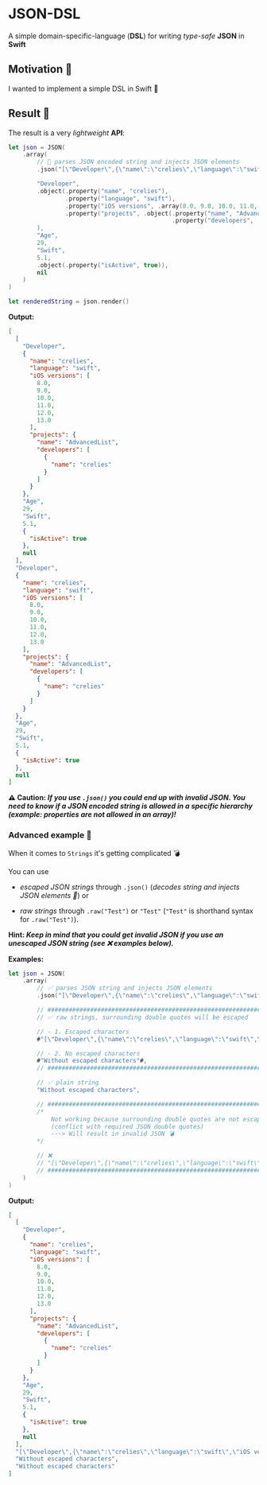 # JSON-DSL

A simple domain-specific-language (**DSL**) for writing *type-safe* **JSON** in **Swift**

## Motivation 🚀

I wanted to implement a simple DSL in Swift 🙂

## Result 🎁

The result is a very *lightweight* **API**:

```swift
let json = JSON(
    .array(
        // 🚀 parses JSON encoded string and injects JSON elements
        .json("[\"Developer\",{\"name\":\"crelies\",\"language\":\"swift\",\"iOS versions\":[8.0,9.0,10.0,11.0,12.0,13.0],\"projects\":{\"name\":\"AdvancedList\",\"developers\":[{\"name\":\"crelies\"}]}},\"Age\",29,\"Swift\",5.1,{\"isActive\":true},null]"),

        "Developer",
        .object(.property("name", "crelies"),
                .property("language", "swift"),
                .property("iOS versions", .array(8.0, 9.0, 10.0, 11.0, 12.0, 13.0)),
                .property("projects", .object(.property("name", "AdvancedList"),
                                              .property("developers", .array(.object(.property("name", "crelies"))))))
        ),
        "Age",
        29,
        "Swift",
        5.1,
        .object(.property("isActive", true)),
        nil
    )
)

let renderedString = json.render()
```

**Output:**

```json
[
  [
    "Developer",
    {
      "name": "crelies",
      "language": "swift",
      "iOS versions": [
        8.0,
        9.0,
        10.0,
        11.0,
        12.0,
        13.0
      ],
      "projects": {
        "name": "AdvancedList",
        "developers": [
          {
            "name": "crelies"
          }
        ]
      }
    },
    "Age",
    29,
    "Swift",
    5.1,
    {
      "isActive": true
    },
    null
  ],
  "Developer",
  {
    "name": "crelies",
    "language": "swift",
    "iOS versions": [
      8.0,
      9.0,
      10.0,
      11.0,
      12.0,
      13.0
    ],
    "projects": {
      "name": "AdvancedList",
      "developers": [
        {
          "name": "crelies"
        }
      ]
    }
  },
  "Age",
  29,
  "Swift",
  5.1,
  {
    "isActive": true
  },
  null
]
```

**⚠️ Caution: *If you use `.json()` you could end up with invalid JSON. You need to know if a JSON encoded string is allowed in a specific hierarchy (example: properties are not allowed in an array)!***

### Advanced example 🔬

When it comes to `Strings` it's getting complicated 💣

You can use

- *escaped JSON strings* through `.json()` (*decodes string and injects JSON elements 🚀*) or

- *raw strings* through `.raw("Test")` or `"Test"` (`"Test"` is shorthand syntax for `.raw("Test")`).

**Hint: *Keep in mind that you could get invalid JSON if you use an unescaped JSON string (see ❌ examples below).***

**Examples:**

```swift
let json = JSON(
    .array(
        // ✅ parses JSON string and injects JSON elements
        .json("[\"Developer\",{\"name\":\"crelies\",\"language\":\"swift\",\"iOS versions\":[8.0,9.0,10.0,11.0,12.0,13.0],\"projects\":{\"name\":\"AdvancedList\",\"developers\":[{\"name\":\"crelies\"}]}},\"Age\",29,\"Swift\",5.1,{\"isActive\":true},null]"),

        // ########################################################################################
        // ✅ raw strings, surrounding double quotes will be escaped

        // - 1. Escaped characters
        #"[\"Developer\",{\"name\":\"crelies\",\"language\":\"swift\",\"iOS versions\":[8.0,9.0,10.0,11.0,12.0,13.0],\"projects\":{\"name\":\"AdvancedList\",\"developers\":[{\"name\":\"crelies\"}]}},\"Age\",29,\"Swift\",5.1,{\"isActive\":true},null]"#,

        // - 2. No escaped characters
        #"Without escaped characters"#,
        // ########################################################################################

        // ✅ plain string
        "Without escaped characters",

        // ########################################################################################
        /*
            Not working because surrounding double quotes are not escaped.
            (conflict with required JSON double quotes)
            ---> Will result in invalid JSON 💣
        */

        // ❌
        // "[\"Developer\",{\"name\":\"crelies\",\"language\":\"swift\",\"iOS versions\":[8.0,9.0,10.0,11.0,12.0,13.0],\"projects\":{\"name\":\"AdvancedList\",\"developers\":[{\"name\":\"crelies\"}]}},\"Age\",29,\"Swift\",5.1,{\"isActive\":true},null]"
        // ########################################################################################
    )
)
```

**Output:**

```json
[
  [
    "Developer",
    {
      "name": "crelies",
      "language": "swift",
      "iOS versions": [
        8.0,
        9.0,
        10.0,
        11.0,
        12.0,
        13.0
      ],
      "projects": {
        "name": "AdvancedList",
        "developers": [
          {
            "name": "crelies"
          }
        ]
      }
    },
    "Age",
    29,
    "Swift",
    5.1,
    {
      "isActive": true
    },
    null
  ],
  "[\"Developer\",{\"name\":\"crelies\",\"language\":\"swift\",\"iOS versions\":[8.0,9.0,10.0,11.0,12.0,13.0],\"projects\":{\"name\":\"AdvancedList\",\"developers\":[{\"name\":\"crelies\"}]}},\"Age\",29,\"Swift\",5.1,{\"isActive\":true},null]",
  "Without escaped characters",
  "Without escaped characters"
]
```
